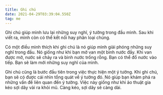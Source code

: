 ```yaml
---
title: Ghi chú
date: 2021-04-29T03:39:04.550Z
tag: me
---
```

Ghi chú giúp mình lưu lại những suy nghĩ, ý tưởng trong đầu mình. Sau khi viết ra, mình còn có thể kết nối hay phân loại chúng.

Có một điều mình thích khi ghi chú là nó giúp mình giải phóng những suy nghĩ trong đầu. Nó giống như khi bạn mở van một bình nước đầy. Khi van được mở, nước sẽ chảy ra và bình nước trống rỗng. Bạn có thể đổ nước vào tiếp. Bạn sẽ làm mới những suy nghĩ của mình.

Ghi chú cũng là bước đầu tiên trong việc thực hiện một ý tưởng. Khi ghi chú, bạn sẽ có được cái nhìn tổng quát về ý tưởng đó. Nó giúp bạn khám phá ra những vấn đề liên quan đến ý tưởng. Việc này giống như khi ảo thuật gia kéo sợi dây vải ra khỏi mũ. Càng kéo, sợi dây sẽ càng dài.